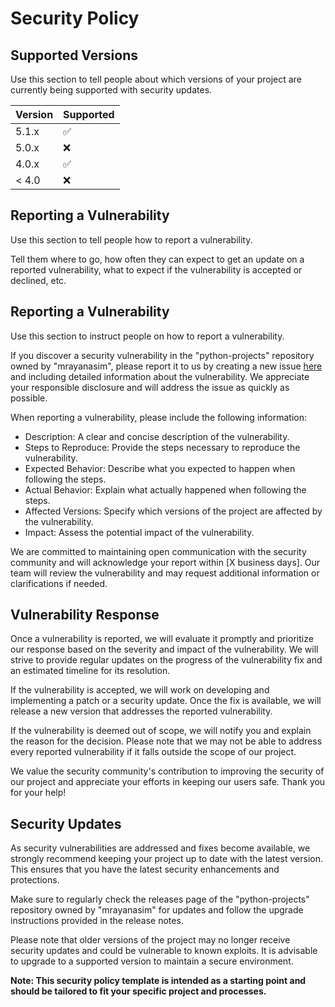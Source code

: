 # Security Policy

## Supported Versions

Use this section to tell people about which versions of your project are currently being supported with security updates.

| Version | Supported          |
| ------- | ------------------ |
| 5.1.x   | :white_check_mark: |
| 5.0.x   | :x:                |
| 4.0.x   | :white_check_mark: |
| < 4.0   | :x:                |

## Reporting a Vulnerability

Use this section to tell people how to report a vulnerability.

Tell them where to go, how often they can expect to get an update on a reported vulnerability, what to expect if the vulnerability is accepted or declined, etc.

## Reporting a Vulnerability

Use this section to instruct people on how to report a vulnerability.

If you discover a security vulnerability in the "python-projects" repository owned by "mrayanasim", please report it to us by creating a new issue [here](https://github.com/mrayanasim/python-projects/issues) and including detailed information about the vulnerability. We appreciate your responsible disclosure and will address the issue as quickly as possible.

When reporting a vulnerability, please include the following information:

- Description: A clear and concise description of the vulnerability.
- Steps to Reproduce: Provide the steps necessary to reproduce the vulnerability.
- Expected Behavior: Describe what you expected to happen when following the steps.
- Actual Behavior: Explain what actually happened when following the steps.
- Affected Versions: Specify which versions of the project are affected by the vulnerability.
- Impact: Assess the potential impact of the vulnerability.

We are committed to maintaining open communication with the security community and will acknowledge your report within [X business days]. Our team will review the vulnerability and may request additional information or clarifications if needed.

## Vulnerability Response

Once a vulnerability is reported, we will evaluate it promptly and prioritize our response based on the severity and impact of the vulnerability. We will strive to provide regular updates on the progress of the vulnerability fix and an estimated timeline for its resolution.

If the vulnerability is accepted, we will work on developing and implementing a patch or a security update. Once the fix is available, we will release a new version that addresses the reported vulnerability.

If the vulnerability is deemed out of scope, we will notify you and explain the reason for the decision. Please note that we may not be able to address every reported vulnerability if it falls outside the scope of our project.

We value the security community's contribution to improving the security of our project and appreciate your efforts in keeping our users safe. Thank you for your help!

## Security Updates

As security vulnerabilities are addressed and fixes become available, we strongly recommend keeping your project up to date with the latest version. This ensures that you have the latest security enhancements and protections.

Make sure to regularly check the releases page of the "python-projects" repository owned by "mrayanasim" for updates and follow the upgrade instructions provided in the release notes.

Please note that older versions of the project may no longer receive security updates and could be vulnerable to known exploits. It is advisable to upgrade to a supported version to maintain a secure environment.

**Note: This security policy template is intended as a starting point and should be tailored to fit your specific project and processes.**

